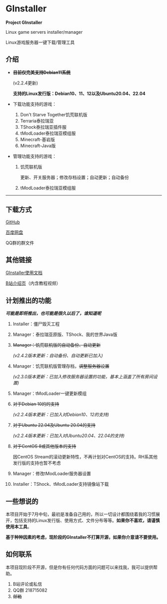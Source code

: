 # GInstaller

**Project GInstaller**

Linux game servers installer/manager

Linux游戏服务器一键下载/管理工具



## 介绍

- ~~**目前仅完美支持Debian11系统**~~

  (v2.2.4更新)

  **支持的Linux发行版：Debian10、11、12以及Ubuntu20.04、22.04**

- 下载功能支持的游戏：
  1. Don't Starve Together饥荒联机版
  2. Terraria泰拉瑞亚
  3. TShock泰拉瑞亚插件服
  4. tModLoader泰拉瑞亚模组服
  5. Minecraft-基岩版
  6. Minecraft-Java版
  
- 管理功能支持的游戏：
  1. 饥荒联机版
  
     更新、开关服务器；修改存档设置；自动更新；自动备份
  
  2. tModLoader泰拉瑞亚模组服


------



## 下载方式

[GitHub](https://github.com/YoahemrK/Ginstaller-linux/releases/)

[百度网盘](https://pan.baidu.com/s/1_pP15Xw6HdQJEHqGby5A_Q?pwd=9mag )

QQ群的群文件



## 其他链接

[GInstaller使用文档](https://github.com/YoahemrK/Ginstaller-linux/blob/main/GInstaller-%E4%BD%BF%E7%94%A8%E6%89%8B%E5%86%8C.md)

[B站介绍页](https://www.bilibili.com/read/cv25864152)（内含教程视频）



## 计划推出的功能

***可能是即将推出，也可能是很久以后了，谁知道呢***

1. Installer：僵尸毁灭工程

2. Manager：泰拉瑞亚原版、TShock、我的世界Java版

3. ~~Manager：饥荒联机版的自动备份、自动更新~~

   *(v2.4.2版本更新：自动备份、自动更新已加入)*

4. Manager：饥荒联机版管理存档，~~调整服务器设置~~

   *(v2.3.0版本更新：已加入修改服务器设置的功能，基本上涵盖了所有房间设置)*

5. Manager：tModLoader一键更新模组

6. ~~对于Debian 10的的支持~~

   *(v2.2.4版本更新：已加入对Debian10、12的支持)*

7. ~~对于Ubuntu 22.04及Ubuntu 20.04的支持~~

   *(v2.2.4版本更新：已加入对Ubuntu20.04、22.04的支持)*

8. ~~对于CentOS 8或其他版本的支持~~

   因CentOS Stream的滚动更新特性，不再计划对CentOS的支持。RH系其他发行版的支持也暂不考虑

9. Manager：修改tModLoader服务器设置

10. Installer：TShock、tModLoader支持镜像站下载



## 一些想说的

本项目开始于7月中旬，最初是准备自己用的，所以一切设计都围绕着我的习惯展开，包括支持的Linux发行版、使用方式、文件分布等等。**如果你不喜欢，请谨慎使用本工具**。

**基于种种因素的考虑，现阶段的GInstaller不打算开源，如果你介意请不要使用。**



## 如何联系

本项目现阶段不开源，但是你有任何代码方面的问题可以来找我，我可以提供帮助。

1. B站评论或私信
2. QQ群 218715082
3. ~~邮箱~~